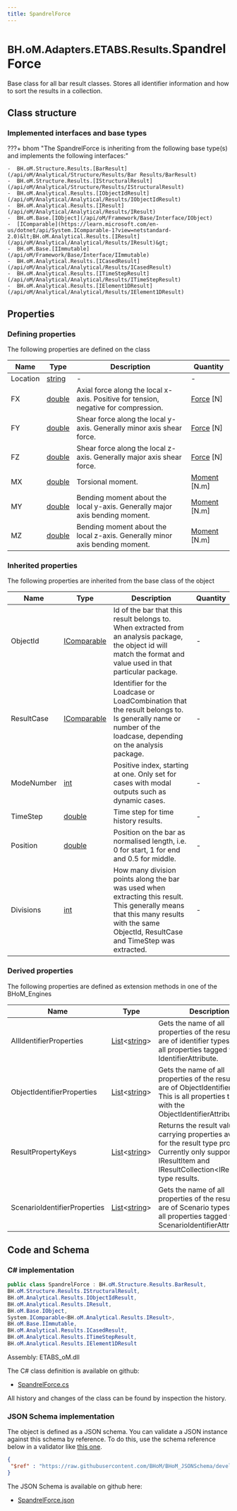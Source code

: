 ```yaml
---
title: SpandrelForce
---
```


# <small>BH.oM.Adapters.ETABS.Results.</small>**SpandrelForce**

Base class for all bar result classes. Stores all identifier information and how to sort the results in a collection.

## Class structure

### Implemented interfaces and base types

???+ bhom "The SpandrelForce is inheriting from the following base type(s) and implements the following interfaces:"

    -  BH.oM.Structure.Results.[BarResult](/api/oM/Analytical/Structure/Results/Bar Results/BarResult)
    -  BH.oM.Structure.Results.[IStructuralResult](/api/oM/Analytical/Structure/Results/IStructuralResult)
    -  BH.oM.Analytical.Results.[IObjectIdResult](/api/oM/Analytical/Analytical/Results/IObjectIdResult)
    -  BH.oM.Analytical.Results.[IResult](/api/oM/Analytical/Analytical/Results/IResult)
    -  BH.oM.Base.[IObject](/api/oM/Framework/Base/Interface/IObject)
    -  [IComparable](https://learn.microsoft.com/en-us/dotnet/api/System.IComparable-1?view=netstandard-2.0)&lt;BH.oM.Analytical.Results.[IResult](/api/oM/Analytical/Analytical/Results/IResult)&gt;
    -  BH.oM.Base.[IImmutable](/api/oM/Framework/Base/Interface/IImmutable)
    -  BH.oM.Analytical.Results.[ICasedResult](/api/oM/Analytical/Analytical/Results/ICasedResult)
    -  BH.oM.Analytical.Results.[ITimeStepResult](/api/oM/Analytical/Analytical/Results/ITimeStepResult)
    -  BH.oM.Analytical.Results.[IElement1DResult](/api/oM/Analytical/Analytical/Results/IElement1DResult)


## Properties



### Defining properties

The following properties are defined on the class

| Name             | Type             | Description      | Quantity         |
|------------------|------------------|------------------|------------------|
| Location | [string](https://learn.microsoft.com/en-us/dotnet/api/System.String?view=netstandard-2.0) | - | - |
| FX | [double](https://learn.microsoft.com/en-us/dotnet/api/System.Double?view=netstandard-2.0) | Axial force along the local x-axis. Positive for tension, negative for compression. | [Force](/api/oM/Dimensional/Quantities/Attributes/Force) [N] |
| FY | [double](https://learn.microsoft.com/en-us/dotnet/api/System.Double?view=netstandard-2.0) | Shear force along the local y-axis. Generally minor axis shear force. | [Force](/api/oM/Dimensional/Quantities/Attributes/Force) [N] |
| FZ | [double](https://learn.microsoft.com/en-us/dotnet/api/System.Double?view=netstandard-2.0) | Shear force along the local z-axis. Generally major axis shear force. | [Force](/api/oM/Dimensional/Quantities/Attributes/Force) [N] |
| MX | [double](https://learn.microsoft.com/en-us/dotnet/api/System.Double?view=netstandard-2.0) | Torsional moment. | [Moment](/api/oM/Dimensional/Quantities/Attributes/Moment) [N.m] |
| MY | [double](https://learn.microsoft.com/en-us/dotnet/api/System.Double?view=netstandard-2.0) | Bending moment about the local y-axis. Generally major axis bending moment. | [Moment](/api/oM/Dimensional/Quantities/Attributes/Moment) [N.m] |
| MZ | [double](https://learn.microsoft.com/en-us/dotnet/api/System.Double?view=netstandard-2.0) | Bending moment about the local z-axis. Generally minor axis bending moment. | [Moment](/api/oM/Dimensional/Quantities/Attributes/Moment) [N.m] |


### Inherited properties
The following properties are inherited from the base class of the object

| Name             | Type             | Description      | Quantity         |
|------------------|------------------|------------------|------------------|
| ObjectId | [IComparable](https://learn.microsoft.com/en-us/dotnet/api/System.IComparable?view=netstandard-2.0) | Id of the bar that this result belongs to. When extracted from an analysis package, the object id will match the format and value used in that particular package. | - |
| ResultCase | [IComparable](https://learn.microsoft.com/en-us/dotnet/api/System.IComparable?view=netstandard-2.0) | Identifier for the Loadcase or LoadCombination that the result belongs to. Is generally name or number of the loadcase, depending on the analysis package. | - |
| ModeNumber | [int](https://learn.microsoft.com/en-us/dotnet/api/System.Int32?view=netstandard-2.0) | Positive index, starting at one. Only set for cases with modal outputs such as dynamic cases. | - |
| TimeStep | [double](https://learn.microsoft.com/en-us/dotnet/api/System.Double?view=netstandard-2.0) | Time step for time history results. | - |
| Position | [double](https://learn.microsoft.com/en-us/dotnet/api/System.Double?view=netstandard-2.0) | Position on the bar as normalised length, i.e. 0 for start, 1 for end and 0.5 for middle. | - |
| Divisions | [int](https://learn.microsoft.com/en-us/dotnet/api/System.Int32?view=netstandard-2.0) | How many division points along the bar was used when extracting this result. This generally means that this many results with the same ObjectId, ResultCase and TimeStep was extracted. | - |


### Derived properties

The following properties are defined as extension methods in one of the BHoM_Engines

| Name             | Type             | Description      | Quantity         | Engine           |
|------------------|------------------|------------------|------------------|------------------|
| AllIdentifierProperties | [List](https://learn.microsoft.com/en-us/dotnet/api/System.Collections.Generic.List-1?view=netstandard-2.0)&lt;[string](https://learn.microsoft.com/en-us/dotnet/api/System.String?view=netstandard-2.0)&gt; | Gets the name of all properties of the result that are of identifier types. This is all properties tagged with any IdentifierAttribute. | - | Results_Engine |
| ObjectIdentifierProperties | [List](https://learn.microsoft.com/en-us/dotnet/api/System.Collections.Generic.List-1?view=netstandard-2.0)&lt;[string](https://learn.microsoft.com/en-us/dotnet/api/System.String?view=netstandard-2.0)&gt; | Gets the name of all properties of the result that are of ObjectIdentifier types. This is all properties tagged with the ObjectIdentifierAttribute. | - | Results_Engine |
| ResultPropertyKeys | [List](https://learn.microsoft.com/en-us/dotnet/api/System.Collections.Generic.List-1?view=netstandard-2.0)&lt;[string](https://learn.microsoft.com/en-us/dotnet/api/System.String?view=netstandard-2.0)&gt; | Returns the result value carrying properties available for the result type provided. Currently only supported for IResultItem and IResultCollection&lt;IResultItem&gt; type results. | - | Results_Engine |
| ScenarioIdentifierProperties | [List](https://learn.microsoft.com/en-us/dotnet/api/System.Collections.Generic.List-1?view=netstandard-2.0)&lt;[string](https://learn.microsoft.com/en-us/dotnet/api/System.String?view=netstandard-2.0)&gt; | Gets the name of all properties of the result that are of Scenario types. This is all properties tagged with the ScenarioIdentifierAttribute. | - | Results_Engine |


## Code and Schema

### C# implementation

``` C# title="C#"
public class SpandrelForce : BH.oM.Structure.Results.BarResult,
BH.oM.Structure.Results.IStructuralResult,
BH.oM.Analytical.Results.IObjectIdResult,
BH.oM.Analytical.Results.IResult,
BH.oM.Base.IObject,
System.IComparable<BH.oM.Analytical.Results.IResult>,
BH.oM.Base.IImmutable,
BH.oM.Analytical.Results.ICasedResult,
BH.oM.Analytical.Results.ITimeStepResult,
BH.oM.Analytical.Results.IElement1DResult
```

Assembly: ETABS_oM.dll

The C# class definition is available on github:

- [SpandrelForce.cs](https://github.com/BHoM/ETABS_Toolkit/blob/develop/ETABS_oM/Results\SpandrelForce.cs)

All history and changes of the class can be found by inspection the history.
### JSON Schema implementation

The object is defined as a JSON schema. You can validate a JSON instance against this schema by reference. To do this, use the schema reference below in a validator like [this one](https://www.jsonschemavalidator.net/).

``` json title="JSON Schema"
{
 "$ref" : "https://raw.githubusercontent.com/BHoM/BHoM_JSONSchema/develop/ETABS_oM/Results/SpandrelForce.json"
}
```

The JSON Schema is available on github here:

- [SpandrelForce.json](https://github.com/BHoM/BHoM_JSONSchema/blob/develop/ETABS_oM/Results/SpandrelForce.json)
